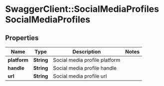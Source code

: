 # SwaggerClient::SocialMediaProfilesSocialMediaProfiles

## Properties
Name | Type | Description | Notes
------------ | ------------- | ------------- | -------------
**platform** | **String** | Social media profile platform | 
**handle** | **String** | Social media profile handle | 
**url** | **String** | Social media profile url | 


